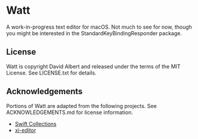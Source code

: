 # Watt

A work-in-progress text editor for macOS. Not much to see for now, though you might be interested in the StandardKeyBindingResponder package.

## License

Watt is copyright David Albert and released under the terms of the MIT License. See LICENSE.txt for details.

## Acknowledgements

Portions of Watt are adapted from the following projects. See ACKNOWLEDGEMENTS.md for license information.

- [Swift Collections](https://github.com/apple/swift-collections)
- [xi-editor](https://github.com/xi-editor/xi-editor)
